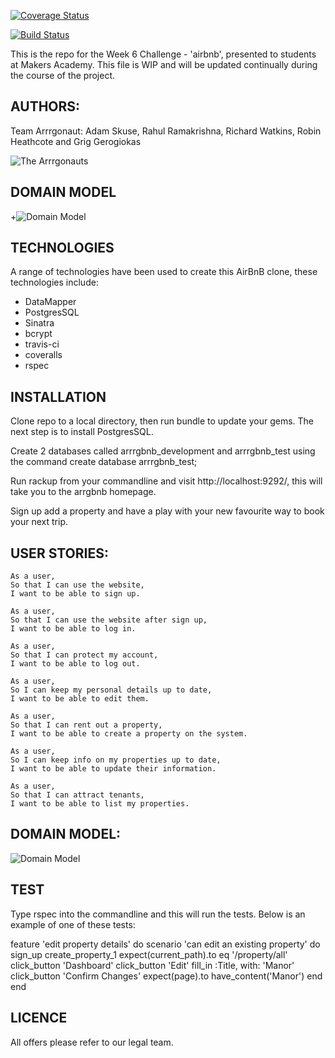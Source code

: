 [![Coverage Status](https://coveralls.io/repos/github/rahulrama/arrrgbnb/badge.svg?branch=master)](https://coveralls.io/github/rahulrama/arrrgbnb?branch=master)

[![Build Status](https://travis-ci.org/rahulrama/arrrgbnb.svg?branch=master)](https://travis-ci.org/rahulrama/arrrgbnb)

This is the repo for the Week 6 Challenge - 'airbnb', presented to students at Makers Academy.
This file is WIP and will be updated continually during the course of the project.

AUTHORS:
-------

Team Arrrgonaut: Adam Skuse, Rahul Ramakrishna, Richard Watkins, Robin Heathcote and Grig Gerogiokas

![The Arrrgonauts](https://github.com/rahulrama/arrrgbnb/blob/master/app/public/images/arrrgonauts.png)

DOMAIN MODEL
------------
+![Domain Model](https://github.com/rahulrama/arrrgbnb/blob/master/app/public/images/arrrgbnb_domain_model.png)

TECHNOLOGIES
------------
A range of technologies have been used to create this AirBnB clone, these technologies include:
- DataMapper
- PostgresSQL
- Sinatra
- bcrypt
- travis-ci
- coveralls
- rspec

INSTALLATION
------------
Clone repo to a local directory, then run bundle to update your gems. The next step is to install PostgresSQL.

Create 2 databases called arrrgbnb_development and arrrgbnb_test using the command create database arrrgbnb_test;

Run rackup from your commandline and visit http://localhost:9292/, this will take you to the arrgbnb homepage.

Sign up add a property and have a play with your new favourite way to book your next trip.


USER STORIES:
------------

```
As a user,
So that I can use the website,
I want to be able to sign up.

As a user,
So that I can use the website after sign up,
I want to be able to log in.

As a user,
So that I can protect my account,
I want to be able to log out.

As a user,
So I can keep my personal details up to date,
I want to be able to edit them.

As a user,
So that I can rent out a property,
I want to be able to create a property on the system.

As a user,
So I can keep info on my properties up to date,
I want to be able to update their information.

As a user,
So that I can attract tenants,
I want to be able to list my properties.
```

DOMAIN MODEL:
------------
![Domain Model](https://github.com/rahulrama/arrrgbnb/blob/master/public/images/arrrgbnb_domain_model.png)

TEST
----
Type rspec into the commandline and this will run the tests. Below is an example of one of these tests:

feature 'edit property details' do
	scenario 'can edit an existing property' do
    sign_up
		create_property_1
	  expect(current_path).to eq '/property/all'
    click_button 'Dashboard'
    click_button 'Edit'
    fill_in :Title, with: 'Manor'
    click_button 'Confirm Changes'
    expect(page).to have_content('Manor')
	end
end

LICENCE
----
All offers please refer to our legal team.
